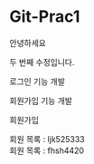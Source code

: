 # Git-Prac1

안녕하세요

두 번째 수정입니다.

로그인 기능 개발


회원가입 기능 개발

회원가입

회원 목록 : ljk525333   
회원 목록 : fhsh4420

